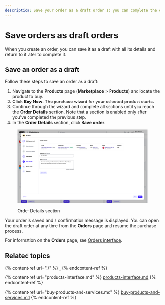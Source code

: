 ```yaml
---
description: Save your order as a draft order so you can complete the order later.
---
```


# Save orders as draft orders

When you create an order, you can save it as a draft with all its details and return to it later to complete it.&#x20;

## Save an order as a draft

Follow these steps to save an order as a draft:

1. Navigate to the **Products** page (**Marketplace** > **Products**) and locate the product to buy.
2. Click **Buy Now**. The purchase wizard for your selected product starts.&#x20;
3. Continue through the wizard and complete all sections until you reach the **Order Details** section. Note that a section is enabled only after you've completed the previous step.
4. In the **Order Details** section, click **Save order**.&#x20;

<figure><img src="../../../.gitbook/assets/image (411).png" alt=""><figcaption><p>Order Details section</p></figcaption></figure>

Your order is saved and a confirmation message is displayed. You can open the draft order at any time from the **Orders** page and resume the purchase process.&#x20;

For information on the **Orders** page, see [Orders interface](../orders/orders-interface.md).

## Related topics

{% content-ref url="./" %}
[.](./)
{% endcontent-ref %}

{% content-ref url="products-interface.md" %}
[products-interface.md](products-interface.md)
{% endcontent-ref %}

{% content-ref url="buy-products-and-services.md" %}
[buy-products-and-services.md](buy-products-and-services.md)
{% endcontent-ref %}
